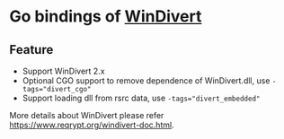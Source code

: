 # Go bindings of [WinDivert](https://github.com/basil00/Divert)

## Feature

+ Support WinDivert 2.x
+ Optional CGO support to remove dependence of WinDivert.dll, use `-tags="divert_cgo"`
+ Support loading dll from rsrc data, use `-tags="divert_embedded"`

More details about WinDivert please refer https://www.reqrypt.org/windivert-doc.html.
